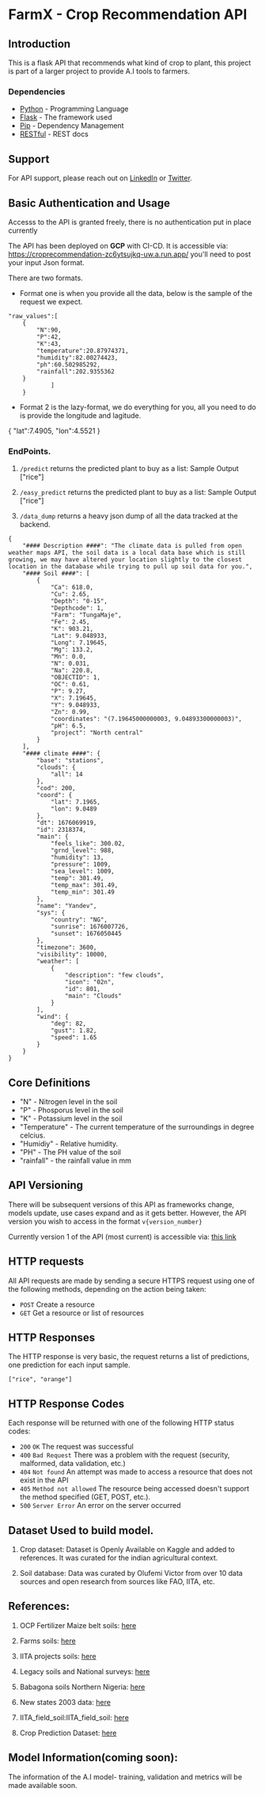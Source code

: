 # FarmX - Crop Recommendation API

## Introduction
This is a flask API that recommends what kind of crop to plant, this project is part of a larger project to provide A.I tools to farmers.

### Dependencies

* [Python](https://www.python.org/) - Programming Language
* [Flask](https://flask.palletsprojects.com/) - The framework used
* [Pip](https://pypi.org/project/pip/) - Dependency Management
* [RESTful](https://restfulapi.net/) - REST docs


## Support
For API support, please reach out on [LinkedIn](https://www.linkedin.com/in/olufemi-victor-tolulope/) or [Twitter](https://twitter.com/Osinkoluolufemi).

## Basic Authentication and Usage

Accesss to the API is granted freely, there is no authentication put in place currently

The API has been deployed on **GCP** with CI-CD. It is accessible via: https://croprecommendation-zc6ytsujkq-uw.a.run.app/ you'll need to post your input Json format. 

There are two formats.

* Format one is when you provide all the data, below is the sample of the request we expect.

``` {
"raw_values":[
    {
        "N":90,
        "P":42,
        "K":43,
        "temperature":20.87974371,
        "humidity":82.00274423,
        "ph":60.502985292,
        "rainfall":202.9355362
    }
            ]                           
    }
```

* Format 2 is the lazy-format, we do everything for you, all you need to do is provide the longitude and lagitude.


{
    "lat":7.4905, 
    "lon":4.5521
}
    

### EndPoints.
1. `/predict`
returns the predicted plant to buy as a list:
Sample Output 
["rice"]

2. `/easy_predict`
returns the predicted plant to buy as a list:
Sample Output
["rice"]


3. `/data_dump`
returns a heavy json dump of all the data tracked at the backend.

```
{
    "#### Description ####": "The climate data is pulled from open weather maps API, the soil data is a local data base which is still growing, we may have altered your location slightly to the closest location in the database while trying to pull up soil data for you.",
    "#### Soil ####": [
        {
            "Ca": 618.0,
            "Cu": 2.65,
            "Depth": "0-15",
            "Depthcode": 1,
            "Farm": "TungaMaje",
            "Fe": 2.45,
            "K": 903.21,
            "Lat": 9.048933,
            "Long": 7.19645,
            "Mg": 133.2,
            "Mn": 0.0,
            "N": 0.031,
            "Na": 220.8,
            "OBJECTID": 1,
            "OC": 0.61,
            "P": 9.27,
            "X": 7.19645,
            "Y": 9.048933,
            "Zn": 0.99,
            "coordinates": "(7.19645000000003, 9.04893300000003)",
            "pH": 6.5,
            "project": "North central"
        }
    ],
    "#### climate ####": {
        "base": "stations",
        "clouds": {
            "all": 14
        },
        "cod": 200,
        "coord": {
            "lat": 7.1965,
            "lon": 9.0489
        },
        "dt": 1676069919,
        "id": 2318374,
        "main": {
            "feels_like": 300.02,
            "grnd_level": 988,
            "humidity": 13,
            "pressure": 1009,
            "sea_level": 1009,
            "temp": 301.49,
            "temp_max": 301.49,
            "temp_min": 301.49
        },
        "name": "Yandev",
        "sys": {
            "country": "NG",
            "sunrise": 1676007726,
            "sunset": 1676050445
        },
        "timezone": 3600,
        "visibility": 10000,
        "weather": [
            {
                "description": "few clouds",
                "icon": "02n",
                "id": 801,
                "main": "Clouds"
            }
        ],
        "wind": {
            "deg": 82,
            "gust": 1.82,
            "speed": 1.65
        }
    }
}
```


## Core Definitions

* "N" - Nitrogen level in the soil
* "P"  - Phosporus level in the soil
* "K" - Potassium level in the soil
* "Temperature" - The current temperature of the surroundings in degree celcius.
* "Humidiy" - Relative humidity.
* "PH" - The PH value of the soil
* "rainfall" - the rainfall value in mm

## API Versioning
There will be subsequent versions of this API as frameworks change, models update, use cases expand and as it gets better. However, the API version you wish to access in the format `v{version_number}`

Currently version 1 of the API (most current) is accessible via:
[this link](https://agrobotfarms-crop-rec-api-v1.azurewebsites.net/predict)

## HTTP requests
All API requests are made by sending a secure HTTPS request using one of the following methods, depending on the action being taken:

* `POST` Create a resource
* `GET` Get a resource or list of resources

## HTTP Responses
The HTTP response is very basic, the request returns a list of predictions, one prediction for each input sample.
```
["rice", "orange"]

```
## HTTP Response Codes
Each response will be returned with one of the following HTTP status codes:

* `200` `OK` The request was successful
* `400` `Bad Request` There was a problem with the request (security, malformed, data validation, etc.)
* `404` `Not found` An attempt was made to access a resource that does not exist in the API
* `405` `Method not allowed` The resource being accessed doesn't support the method specified (GET, POST, etc.).
* `500` `Server Error` An error on the server occurred

## Dataset Used to build model.
1. Crop dataset: Dataset is Openly Available on Kaggle and added to references. It was curated for the indian agricultural context.

2. Soil database: Data was curated by Olufemi Victor from over 10 data sources and open research from sources like FAO, IITA, etc. 

## References:
1. OCP Fertilizer Maize belt soils: [here](https://www.africageoportal.com/datasets/CSI::ocp-fertilizer-maize-belt-soils/explore?location=9.054579%2C8.646835%2C7.00)

2. Farms soils: [here](https://www.africageoportal.com/datasets/CSI::farms-soils-samples/explore?location=9.054579%2C8.646835%2C7.00)

3. IITA projects soils: [here](https://www.africageoportal.com/datasets/CSI::iita-projects-soils/explore?location=9.054579%2C8.646835%2C7.00)

4. Legacy soils and National surveys: [here](https://www.africageoportal.com/datasets/CSI::legacy-soils-and-national-surveys/explore?location=9.054579%2C8.646835%2C7.00)

5. Babagona soils Northern Nigeria: [here](
https://www.africageoportal.com/datasets/CSI::babagona-soils-northern-nigeria/explore?location=9.054579%2C8.646835%2C7.00)

6. New states 2003 data: [here](https://www.africageoportal.com/datasets/CSI::new-states-2003/explore?location=9.054579%2C8.646835%2C7.00)

7. IITA_field_soil:IITA_field_soil: [here](https://www.africageoportal.com/datasets/CSI::iita-field-soil/explore?location=7.475445%2C3.836997%2C14.62)

8. Crop Prediction Dataset: [here](https://www.kaggle.com/datasets/atharvaingle/crop-recommendation-dataset)

## Model Information(coming soon):

The information of the A.I model- training, validation and metrics will be made available soon.